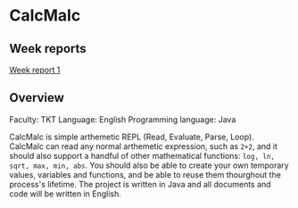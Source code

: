 # CalcMalc

## Week reports

[Week report 1](https://raw.githubusercontent.com/nnecklace/calc-malc/main/docs/reports/week-1.md)

## Overview 

Faculty: TKT
Language: English
Programming language: Java

CalcMalc is simple arthemetic REPL (Read, Evaluate, Parse, Loop). CalcMalc can read any normal arthemetic expression, such as `2+2`, and it should also support a handful of other mathematical functions: `log, ln, sqrt, max, min, abs`. You should also be able to create your own temporary values, variables and functions, and be able to reuse them thourghout the process's lifetime. The project is written in Java and all documents and code will be written in English.